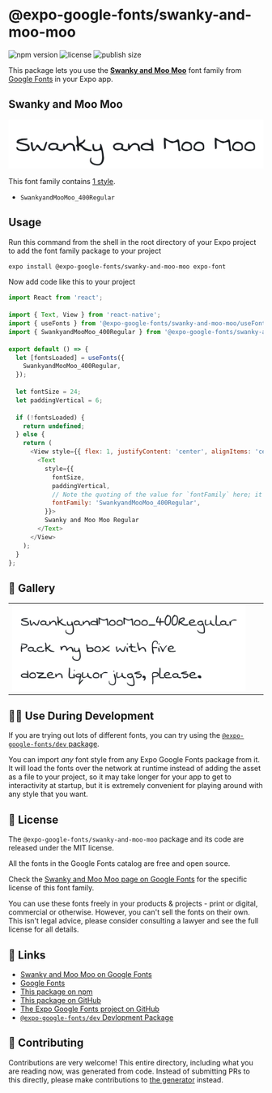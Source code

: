 # @expo-google-fonts/swanky-and-moo-moo

![npm version](https://flat.badgen.net/npm/v/@expo-google-fonts/swanky-and-moo-moo)
![license](https://flat.badgen.net/github/license/expo/google-fonts)
![publish size](https://flat.badgen.net/packagephobia/install/@expo-google-fonts/swanky-and-moo-moo)

This package lets you use the [**Swanky and Moo Moo**](https://fonts.google.com/specimen/Swanky+and+Moo+Moo) font family from [Google Fonts](https://fonts.google.com/) in your Expo app.

## Swanky and Moo Moo

![Swanky and Moo Moo](./font-family.png)

This font family contains [1 style](#-gallery).

- `SwankyandMooMoo_400Regular`

## Usage

Run this command from the shell in the root directory of your Expo project to add the font family package to your project
```sh
expo install @expo-google-fonts/swanky-and-moo-moo expo-font
```

Now add code like this to your project
```js
import React from 'react';

import { Text, View } from 'react-native';
import { useFonts } from '@expo-google-fonts/swanky-and-moo-moo/useFonts';
import { SwankyandMooMoo_400Regular } from '@expo-google-fonts/swanky-and-moo-moo/400Regular';

export default () => {
  let [fontsLoaded] = useFonts({
    SwankyandMooMoo_400Regular,
  });

  let fontSize = 24;
  let paddingVertical = 6;

  if (!fontsLoaded) {
    return undefined;
  } else {
    return (
      <View style={{ flex: 1, justifyContent: 'center', alignItems: 'center' }}>
        <Text
          style={{
            fontSize,
            paddingVertical,
            // Note the quoting of the value for `fontFamily` here; it expects a string!
            fontFamily: 'SwankyandMooMoo_400Regular',
          }}>
          Swanky and Moo Moo Regular
        </Text>
      </View>
    );
  }
};

```

## 🔡 Gallery


||||
|-|-|-|
|![SwankyandMooMoo_400Regular](./SwankyandMooMoo_400Regular.ttf.png)||||


## 👩‍💻 Use During Development

If you are trying out lots of different fonts, you can try using the [`@expo-google-fonts/dev` package](https://github.com/expo/google-fonts/tree/master/font-packages/dev#readme).

You can import *any* font style from any Expo Google Fonts package from it. It will load the fonts
over the network at runtime instead of adding the asset as a file to your project, so it may take longer
for your app to get to interactivity at startup, but it is extremely convenient
for playing around with any style that you want.

## 📖 License

The `@expo-google-fonts/swanky-and-moo-moo` package and its code are released under the MIT license.

All the fonts in the Google Fonts catalog are free and open source.

Check the [Swanky and Moo Moo page on Google Fonts](https://fonts.google.com/specimen/Swanky+and+Moo+Moo) for the specific license of this font family.

You can use these fonts freely in your products & projects - print or digital, commercial or otherwise. However, you can't sell the fonts on their own. This isn't legal advice, please consider consulting a lawyer and see the full license for all details.

## 🔗 Links

- [Swanky and Moo Moo on Google Fonts](https://fonts.google.com/specimen/Swanky+and+Moo+Moo)
- [Google Fonts](https://fonts.google.com/)
- [This package on npm](https://www.npmjs.com/package/@expo-google-fonts/swanky-and-moo-moo)
- [This package on GitHub](https://github.com/expo/google-fonts/tree/master/font-packages/swanky-and-moo-moo)
- [The Expo Google Fonts project on GitHub](https://github.com/expo/google-fonts)
- [`@expo-google-fonts/dev` Devlopment Package](https://github.com/expo/google-fonts/tree/master/font-packages/dev)

## 🤝 Contributing

Contributions are very welcome! This entire directory, including what you are reading now, was generated from code. Instead of submitting PRs to this directly, please make contributions to [the generator](https://github.com/expo/google-fonts/tree/master/packages/generator) instead.
